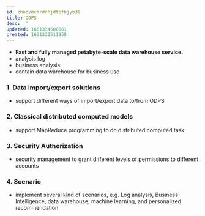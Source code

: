 ```yaml
---
id: zhoqvmcmrdnhjdtbfhjyb3l
title: ODPS
desc: ''
updated: 1661334588661
created: 1661332511958
---
```

- **Fast and fully managed petabyte-scale data warehouse service.**
- analysis log
- business analysis
- contain data warehouse for business use

### 1. Data import/export solutions
- support different ways of import/export data to/from ODPS
### 2. Classical distributed computed models
- support MapReduce programming to do distributed computed task
### 3. Security Authorization
- security management to grant different levels of permissions to different accounts
### 4. Scenario
- implement several kind of scenarios, e.g. Log analysis, Business Intelligence, data warehouse, machine learning, and personalized recommendation
